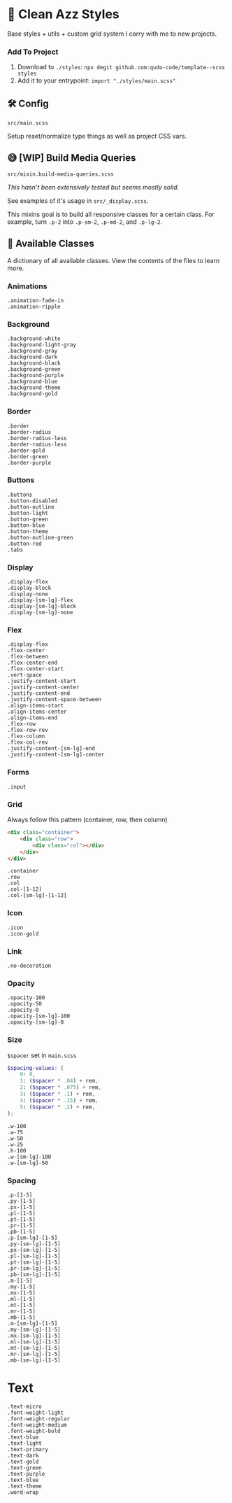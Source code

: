 # 🎨 Clean Azz Styles 
Base styles + utils + custom grid system I carry with me to new projects.

### Add To Project
1. Download to `./styles`: `npx degit github.com:qudo-code/template--scss styles`
2. Add it to your entrypoint: `import "./styles/main.scss"`

## 🛠 Config
`src/main.scss`

Setup reset/normalize type things as well as project CSS vars.

## 😅 [WIP] Build Media Queries
`src/mixin.build-media-queries.scss`

_This hasn't been extensively tested but seems mostly solid._

See examples of it's usage in `src/_display.scss`.

This mixins goal is to build all responsive classes for a certain class. For example, turn `.p-2` into `.p-sm-2`, `.p-md-2`, and `.p-lg-2`.

## 🚀 Available Classes
A dictionary of all available classes. View the contents of the files to learn more.

### Animations
```
.animation-fade-in
.animation-ripple
```
  
### Background
```
.background-white
.background-light-gray
.background-gray
.background-dark
.background-black
.background-green
.background-purple
.background-blue
.background-theme
.background-gold
```

### Border
```
.border
.border-radius
.border-radius-less
.border-radius-less
.border-gold
.border-green
.border-purple
```

### Buttons
```
.buttons
.button-disabled
.button-outline
.button-light
.button-green
.button-blue
.button-theme
.button-outline-green
.button-red
.tabs
```

### Display
```
.display-flex
.display-block
.display-none
.display-[sm-lg]-flex
.display-[sm-lg]-block
.display-[sm-lg]-none
```

### Flex
```
.display-flex
.flex-center
.flex-between
.flex-center-end
.flex-center-start 
.vert-space
.justify-content-start
.justify-content-center
.justify-content-end
.justify-content-space-between
.align-items-start
.align-items-center
.align-items-end
.flex-row
.flex-row-rev
.flex-column
.flex-col-rev
.justify-content-[sm-lg]-end
.justify-content-[sm-lg]-center
```

### Forms
```
.input
```

### Grid
Always follow this pattern (container, row, then column)
```html
<div class="container">
    <div class="row">
        <div class="col"></div>
    </div>
</div>
```
```
.container
.row
.col
.col-[1-12]
.col-[sm-lg]-[1-12]
```

### Icon
```
.icon
.icon-gold
```

### Link
```
.no-decoration
```

### Opacity
```
.opacity-100
.opacity-50
.opacity-0
.opacity-[sm-lg]-100
.opacity-[sm-lg]-0
```

### Size
`$spacer` set in `main.scss`
```scss
$spacing-values: (
    0: 0,
    1: ($spacer * .04) + rem,
    2: ($spacer * .075) + rem,
    3: ($spacer * .1) + rem,
    4: ($spacer * .15) + rem,
    5: ($spacer * .2) + rem,
);
```
```
.w-100
.w-75
.w-50
.w-25
.h-100
.w-[sm-lg]-100
.w-[sm-lg]-50
```

### Spacing
```
.p-[1-5]
.py-[1-5]
.px-[1-5]
.pl-[1-5]
.pt-[1-5]
.pr-[1-5]
.pb-[1-5]
.p-[sm-lg]-[1-5]
.py-[sm-lg]-[1-5]
.px-[sm-lg]-[1-5]
.pl-[sm-lg]-[1-5]
.pt-[sm-lg]-[1-5]
.pr-[sm-lg]-[1-5]
.pb-[sm-lg]-[1-5]
.m-[1-5]
.my-[1-5]
.mx-[1-5]
.ml-[1-5]
.mt-[1-5]
.mr-[1-5]
.mb-[1-5]
.m-[sm-lg]-[1-5]
.my-[sm-lg]-[1-5]
.mx-[sm-lg]-[1-5]
.ml-[sm-lg]-[1-5]
.mt-[sm-lg]-[1-5]
.mr-[sm-lg]-[1-5]
.mb-[sm-lg]-[1-5]
```
# Text
```
.text-micro
.font-weight-light
.font-weight-regular
.font-weight-medium
.font-weight-bold
.text-blue
.text-light
.text-primary
.text-dark
.text-gold
.text-green
.text-purple
.text-blue
.text-theme
.word-wrap
```

